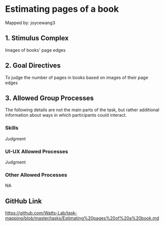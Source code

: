 # Estimating pages of a book

Mapped by: joycewang3 

## 1. Stimulus Complex 
Images of books' page edges

## 2. Goal Directives 
To judge the number of pages in books based on images of their page edges

## 3. Allowed Group Processes 
The following details are not the main parts of the task, but rather additional information about ways in which participants could interact.

### Skills 
Judgment

### UI-UX Allowed Processes
Judgment

### Other Allowed Processes
NA

## GitHub Link 
https://github.com/Watts-Lab/task-mapping/blob/master/tasks/Estimating%20pages%20of%20a%20book.md